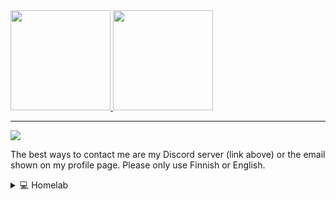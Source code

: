 <!--
**Valokoodari/Valokoodari** is a ✨ _special_ ✨ repository because its `README.md` (this file) appears on your GitHub profile.

Here are some ideas to get you started:

- 🔭 I’m currently working on ...
- 🌱 I’m currently learning ...
- 👯 I’m looking to collaborate on ...
- 🤔 I’m looking for help with ...
- 💬 Ask me about ...
- 📫 How to reach me: ...
- 😄 Pronouns: ...
- ⚡ Fun fact: ...
-->

<a href="https://github.com/anuraghazra/github-readme-stats" align="center">
  <img src="https://github-readme-stats.vercel.app/api?username=Valokoodari&show_icons=1&count_private=1&theme=github_dark" height="160px"/>
  <img src="https://github-readme-stats.vercel.app/api/top-langs/?username=Valokoodari&layout=compact&theme=github_dark" height="160px"/>
</a>

---

[![](https://dcbadge.vercel.app/api/server/nzJgMjt)](https://discord.gg/nzJgMjt)
  
The best ways to contact me are my Discord server (link above) or the email shown on my profile page. Please only use Finnish or English.  

<details>
  <summary>💻 Homelab</summary>
  
  - Raspberry Pi 4 8 GB
    - Dokku (PaaS)
    - Nginx (reverse proxy)
  - Microsoft Project Volterra (Windows Dev Kit 2023)
    - Farming Simulator 22 server
    - Two Minecraft servers in WSL
  
</details>
